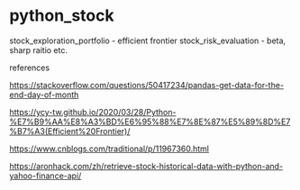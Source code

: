 # python_stock

stock_exploration_portfolio - efficient frontier
stock_risk_evaluation - beta, sharp raitio etc.



references 

https://stackoverflow.com/questions/50417234/pandas-get-data-for-the-end-day-of-month

https://ycy-tw.github.io/2020/03/28/Python-%E7%B9%AA%E8%A3%BD%E6%95%88%E7%8E%87%E5%89%8D%E7%B7%A3(Efficient%20Frontier)/

https://www.cnblogs.com/traditional/p/11967360.html

https://aronhack.com/zh/retrieve-stock-historical-data-with-python-and-yahoo-finance-api/
